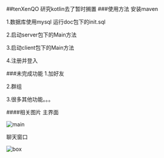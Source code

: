 ##tenXenQO
研究kotlin去了暂时搁置
###使用方法
安装maven

1.数据库使用mysql 运行doc包下的init.sql

2.启动server包下的Main方法

3.启动client包下的Main方法

4.注册并登入

###未完成功能
1.加好友

2.群组

3.很多其他功能。。。

####相关图片
主界面

![main](http://odskyj8je.bkt.clouddn.com/mainLayout.png)

聊天窗口

![box](http://odskyj8je.bkt.clouddn.com/chatBoxLayout.png)
